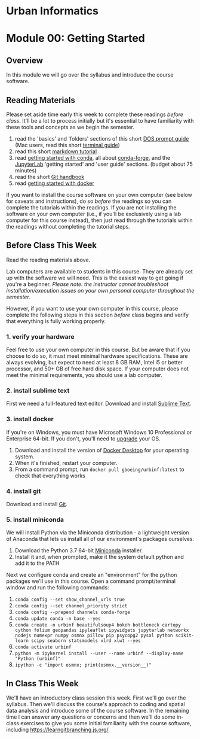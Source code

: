 # Urban Informatics
# Module 00: Getting Started

## Overview

In this module we will go over the syllabus and introduce the course software.

## Reading Materials

Please set aside time early this week to complete these readings *before class*. It'll be a lot to process initially but it's essential to have familiarity with these tools and concepts as we begin the semester.

  1. read the 'basics' and 'folders' sections of this short [DOS prompt guide](http://dosprompt.info/) (Mac users, read this short [terminal guide](http://guides.macrumors.com/Terminal))
  1. read this short [markdown tutorial](https://commonmark.org/help/)
  1. read [getting started with conda](https://conda.io/docs/user-guide/getting-started.html), all about [conda-forge](https://conda-forge.org/), and the [JupyterLab](https://jupyterlab.readthedocs.io) 'getting started' and 'user guide' sections. (budget about 75 minutes)
  1. read the short [Git handbook](https://guides.github.com/introduction/git-handbook/)
  1. read [getting started with docker](https://docs.docker.com/get-started/)

If you want to install the course software on your own computer (see below for caveats and instructions), do so *before* the readings so you can complete the tutorials within the readings. If you are not installing the software on your own computer (i.e., if you'll be exclusively using a lab computer for this course instead), then just read through the tutorials within the readings without completing the tutorial steps.

## Before Class This Week

Read the reading materials above.

Lab computers are available to students in this course. They are already set up with the software we will need. This is the easiest way to get going if you're a beginner. *Please note: the instructor cannot troubleshoot installation/execution issues on your own personal computer throughout the semester.*

However, if you want to use your own computer in this course, please complete the following steps in this section *before* class begins and verify that everything is fully working properly.

### 1. verify your hardware

Feel free to use your own computer in this course. But be aware that if you choose to do so, it must meet minimal hardware specifications. These are always evolving, but expect to need at least 8 GB RAM, Intel i5 or better processor, and 50+ GB of free hard disk space. If your computer does not meet the minimal requirements, you should use a lab computer.

### 2. install sublime text

First we need a full-featured text editor. Download and install [Sublime Text](https://www.sublimetext.com/).

### 3. install docker

If you're on Windows, you must have Microsoft Windows 10 Professional or Enterprise 64-bit. If you don't, you'll need to [upgrade](https://support.microsoft.com/en-us/help/12384/windows-10-upgrading-home-to-pro) your OS.

  1. Download and install the version of [Docker Desktop](https://www.docker.com/products/docker-desktop) for your operating system.
  2. When it's finished, restart your computer.
  3. From a command prompt, run `docker pull gboeing/urbinf:latest` to check that everything works

### 4. install git

Download and install [Git](https://git-scm.com/downloads).

### 5. install miniconda

We will install Python via the Miniconda distribution - a lightweight version of Anaconda that lets us install all of our environment's packages ourselves.

  1.  Download the Python 3.7 64-bit [Miniconda](https://conda.io/miniconda.html) installer.
  2.  Install it and, when prompted, make it the system default python and add it to the PATH

Next we configure conda and create an "environment" for the python packages we'll use in this course. Open a command prompt/terminal window and run the following commands:

  1. `conda config --set show_channel_urls true`
  2. `conda config --set channel_priority strict`
  3. `conda config --prepend channels conda-forge`
  4. `conda update conda -n base --yes`
  5. `conda create -n urbinf beautifulsoup4 bokeh bottleneck cartopy cython folium geopandas ipyleaflet ipywidgets jupyterlab networkx nodejs numexpr numpy osmnx pillow pip psycopg2 pysal python scikit-learn scipy seaborn statsmodels xlrd xlwt --yes`
  6. `conda activate urbinf`
  7. `python -m ipykernel install --user --name urbinf --display-name "Python (urbinf)"`
  8. `ipython -c "import osmnx; print(osmnx.__version__)"`
  
## In Class This Week

We'll have an introductory class session this week. First we'll go over the syllabus. Then we'll discuss the course's approach to coding and spatial data analysis and introduce some of the course software. In the remaining time I can answer any questions or concerns and then we'll do some in-class exercises to give you some initial familiarity with the course software, including https://learngitbranching.js.org/
